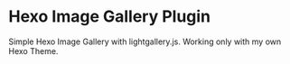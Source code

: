 # Hexo Image Gallery Plugin

Simple Hexo Image Gallery with lightgallery.js. Working only with my own Hexo Theme.

